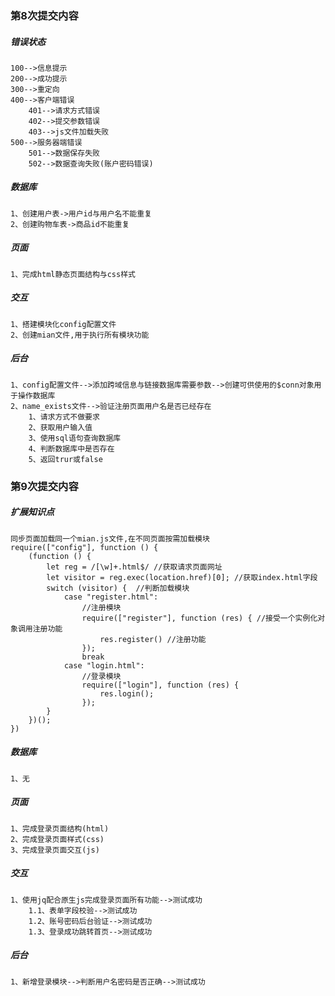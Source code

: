 ### 第8次提交内容

##### 错误状态
    100-->信息提示
    200-->成功提示
    300-->重定向
    400-->客户端错误
        401-->请求方式错误
        402-->提交参数错误
        403-->js文件加载失败
    500-->服务器端错误
        501-->数据保存失败
        502-->数据查询失败(账户密码错误)

##### 数据库
    1、创建用户表->用户id与用户名不能重复
    2、创建购物车表->商品id不能重复
##### 页面
    1、完成html静态页面结构与css样式

##### 交互
    1、搭建模块化config配置文件
    2、创建mian文件,用于执行所有模块功能

##### 后台
    1、config配置文件-->添加跨域信息与链接数据库需要参数-->创建可供使用的$conn对象用于操作数据库
    2、name_exists文件-->验证注册页面用户名是否已经存在
        1、请求方式不做要求
        2、获取用户输入值
        3、使用sql语句查询数据库
        4、判断数据库中是否存在
        5、返回trur或false





### 第9次提交内容

##### 扩展知识点
    同步页面加载同一个mian.js文件,在不同页面按需加载模块
    require(["config"], function () {
        (function () {
            let reg = /[\w]+.html$/ //获取请求页面网址
            let visitor = reg.exec(location.href)[0]; //获取index.html字段
            switch (visitor) {  //判断加载模块
                case "register.html":
                    //注册模块
                    require(["register"], function (res) { //接受一个实例化对象调用注册功能
                        res.register() //注册功能
                    });
                    break
                case "login.html":
                    //登录模块
                    require(["login"], function (res) {
                        res.login();
                    });
            }
        })();
    })

##### 数据库
    1、无

##### 页面
    1、完成登录页面结构(html)
    2、完成登录页面样式(css)
    3、完成登录页面交互(js)

##### 交互
    1、使用jq配合原生js完成登录页面所有功能-->测试成功
        1.1、表单字段校验-->测试成功
        1.2、账号密码后台验证-->测试成功
        1.3、登录成功跳转首页-->测试成功

##### 后台
    1、新增登录模块-->判断用户名密码是否正确-->测试成功
